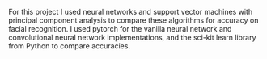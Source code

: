 For this project I used neural networks and support vector machines with principal component analysis to compare these algorithms for accuracy on facial recognition.
I used pytorch for the vanilla neural network and convolutional neural network implementations, and the sci-kit learn library from Python to compare accuracies.
